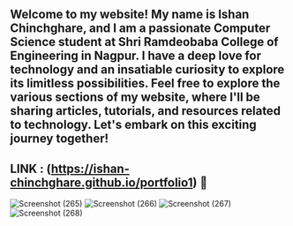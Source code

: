 ## Welcome to my website! My name is Ishan Chinchghare, and I am a passionate Computer Science student at Shri Ramdeobaba College of Engineering in Nagpur. I have a deep love for technology and an insatiable curiosity to explore its limitless possibilities. Feel free to explore the various sections of my website, where I'll be sharing articles, tutorials, and resources related to technology. Let's embark on this exciting journey together!

## LINK : (https://ishan-chinchghare.github.io/portfolio1) 🔗



![Screenshot (265)](https://github.com/Ishan-Chinchghare/portfolio1/assets/112750192/f0ca9019-7f84-4fc3-96b1-a98007d3f698)
![Screenshot (266)](https://github.com/Ishan-Chinchghare/portfolio1/assets/112750192/dff44dad-31d9-470b-99cb-db579835e9b2)
![Screenshot (267)](https://github.com/Ishan-Chinchghare/portfolio1/assets/112750192/0dfaa1a7-1b5d-444b-8405-56f9eb572939)
![Screenshot (268)](https://github.com/Ishan-Chinchghare/portfolio1/assets/112750192/15b54359-8c24-47be-b0d5-bcbafa828f62)
